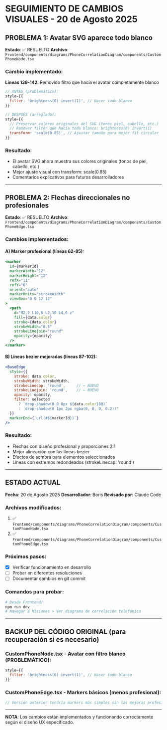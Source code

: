 # SEGUIMIENTO DE CAMBIOS VISUALES - 20 de Agosto 2025

## PROBLEMA 1: Avatar SVG aparece todo blanco
**Estado**: ✅ RESUELTO
**Archivo**: `Frontend/components/diagrams/PhoneCorrelationDiagram/components/CustomPhoneNode.tsx`

### Cambio implementado:
**Líneas 139-142**: Removido filtro que hacía el avatar completamente blanco
```jsx
// ANTES (problemático):
style={{
  filter: 'brightness(0) invert(1)', // Hacer todo blanco
}}

// DESPUÉS (arreglado):
style={{
  // Preservar colores originales del SVG (tonos piel, cabello, etc.)
  // Remover filter que hacía todo blanco: brightness(0) invert(1)
  transform: 'scale(0.85)', // Ajustar tamaño para mejor fit circular
}}
```

### Resultado:
- El avatar SVG ahora muestra sus colores originales (tonos de piel, cabello, etc.)
- Mejor ajuste visual con transform: scale(0.85)
- Comentarios explicativos para futuros desarrolladores

---

## PROBLEMA 2: Flechas direccionales no profesionales
**Estado**: ✅ RESUELTO
**Archivo**: `Frontend/components/diagrams/PhoneCorrelationDiagram/components/CustomPhoneEdge.tsx`

### Cambios implementados:

#### A) Marker profesional (líneas 62-85):
```jsx
<marker
  id={markerId}
  markerWidth="12"
  markerHeight="12" 
  refX="11"
  refY="6"
  orient="auto"
  markerUnits="strokeWidth"
  viewBox="0 0 12 12"
>
  <path
    d="M2,2 L10,6 L2,10 L4,6 z"
    fill={data.color}
    stroke={data.color}
    strokeWidth="0.5"
    strokeLinejoin="round"
    opacity={opacity}
  />
</marker>
```

#### B) Líneas bezier mejoradas (líneas 87-102):
```jsx
<BaseEdge
  style={{
    stroke: data.color,
    strokeWidth: strokeWidth,
    strokeLinecap: 'round',     // ← NUEVO
    strokeLinejoin: 'round',    // ← NUEVO
    opacity: opacity,
    filter: selected 
      ? `drop-shadow(0 0 8px ${data.color}80)` 
      : 'drop-shadow(0 1px 2px rgba(0, 0, 0, 0.2))'
  }}
  markerEnd={`url(#${markerId})`}
/>
```

### Resultado:
- Flechas con diseño profesional y proporciones 2:1
- Mejor alineación con las líneas bezier
- Efectos de sombra para elementos seleccionados
- Líneas con extremos redondeados (strokeLinecap: 'round')

---

## ESTADO ACTUAL
**Fecha**: 20 de Agosto 2025
**Desarrollador**: Boris
**Revisado por**: Claude Code

### Archivos modificados:
1. ✅ `Frontend/components/diagrams/PhoneCorrelationDiagram/components/CustomPhoneNode.tsx`
2. ✅ `Frontend/components/diagrams/PhoneCorrelationDiagram/components/CustomPhoneEdge.tsx`

### Próximos pasos:
- [x] Verificar funcionamiento en desarrollo
- [ ] Probar en diferentes resoluciones
- [ ] Documentar cambios en git commit

### Comandos para probar:
```bash
# Desde Frontend/
npm run dev
# Navegar a Misiones > Ver diagrama de correlación telefónica
```

---

## BACKUP DEL CÓDIGO ORIGINAL (para recuperación si es necesario)

### CustomPhoneNode.tsx - Avatar con filtro blanco (PROBLEMÁTICO):
```jsx
style={{
  filter: 'brightness(0) invert(1)', // Hacer todo blanco
}}
```

### CustomPhoneEdge.tsx - Markers básicos (menos profesional):
```jsx
// Versión anterior tendría markers más simples sin las mejoras profesionales actuales
```

---

**NOTA**: Los cambios están implementados y funcionando correctamente según el diseño UX especificado.